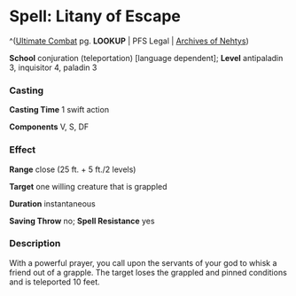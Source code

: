# Spell: Litany of Escape

^([Ultimate Combat][ss-litany-of-escape] pg. **LOOKUP** | PFS Legal | [Archives of Nehtys][sn-litany-of-escape])

**School** conjuration (teleportation) [language dependent]; **Level** antipaladin 3, inquisitor 4, paladin 3

### Casting

**Casting Time** 1 swift action  

**Components** V, S, DF

### Effect

**Range** close (25 ft. + 5 ft./2 levels)  

**Target** one willing creature that is grappled  

**Duration** instantaneous  

**Saving Throw** no; **Spell Resistance** yes

### Description

With a powerful prayer, you call upon the servants of your god to whisk a friend out of a grapple. The target loses the grappled and pinned conditions and is teleported 10 feet.

[ss-litany-of-escape]: http://paizo.com/pathfinderRPG/v57
[sn-litany-of-escape]: http://www.archivesofnethys.com/SpellDisplay.aspx?ItemName=Litany%20of%20Escape